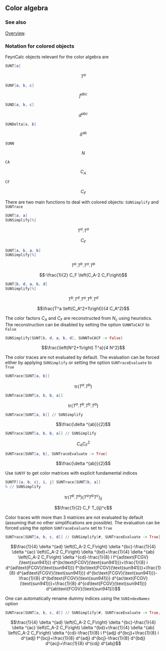 ## Color algebra

### See also

[Overview](Extra/FeynCalc.md).

### Notation for colored objects

FeynCalc objects relevant for the color algebra are

```mathematica
SUNT[a]
```

$$T^a$$

```mathematica
SUNF[a, b, c]
```

$$f^{abc}$$

```mathematica
SUND[a, b, c]
```

$$d^{abc}$$

```mathematica
SUNDelta[a, b]
```

$$\delta ^{ab}$$

```mathematica
SUNN
```

$$N$$

```mathematica
CA
```

$$C_A$$

```mathematica
CF
```

$$C_F$$

There are two main functions to deal with colored objects: `SUNSimplify` and `SUNTrace`

```mathematica
SUNT[a, a]
SUNSimplify[%]
```

$$T^a.T^a$$

$$C_F$$

```mathematica
SUNT[a, b, a, b]
SUNSimplify[%]
```

$$T^a.T^b.T^a.T^b$$

$$-\frac{1}{2} C_F \left(C_A-2 C_F\right)$$

```mathematica
SUNT[b, d, a, b, d]
SUNSimplify[%]
```

$$T^b.T^d.T^a.T^b.T^d$$

$$\frac{T^a \left(C_A^2+1\right)}{4 C_A^2}$$

The color factors $C_A$ and $C_F$ are reconstructed from $N_c$ using heuristics. The reconstruction can be disabled by setting the option `SUNNToCACF` to `False`

```mathematica
SUNSimplify[SUNT[b, d, a, b, d], SUNNToCACF -> False]
```

$$\frac{\left(N^2+1\right) T^a}{4 N^2}$$

The color traces are not evaluated by default. The evaluation can be forced either by applying `SUNSimplify` or setting the option `SUNTraceEvaluate` to `True`

```mathematica
SUNTrace[SUNT[a, b]]
```

$$\text{tr}\left(T^a.T^b\right)$$

```mathematica
SUNTrace[SUNT[a, b, b, a]]
```

$$\text{tr}\left(T^a.T^b.T^b.T^a\right)$$

```mathematica
SUNTrace[SUNT[a, b]] // SUNSimplify
```

$$\frac{\delta ^{ab}}{2}$$

```mathematica
SUNTrace[SUNT[a, b, b, a]] // SUNSimplify
```

$$C_A C_F^2$$

```mathematica
SUNTrace[SUNT[a, b], SUNTraceEvaluate -> True]
```

$$\frac{\delta ^{ab}}{2}$$

Use `SUNTF` to get color matrices with explicit fundamental indices

```mathematica
SUNTF[{a, b, c}, i, j] SUNTrace[SUNT[b, a]]
% // SUNSimplify
```

$$\text{tr}\left(T^b.T^a\right) \left(T^aT^bT^c\right){}_{ij}$$

$$\frac{1}{2} C_F T_{ij}^c$$

Color traces with more than 3 matrices are not evaluated by default (assuming that no other simplifications are possible). The evaluation can be forced using the option `SUNTraceEvaluate` set to `True`

```mathematica
SUNTrace[SUNT[a, b, c, d]] // SUNSimplify[#, SUNTraceEvaluate -> True] &
```

$$\frac{1}{4} \delta ^{ad} \left(C_A-2 C_F\right) \delta ^{bc}-\frac{1}{4} \delta ^{ac} \left(C_A-2 C_F\right) \delta ^{bd}+\frac{1}{4} \delta ^{ab} \left(C_A-2 C_F\right) \delta ^{cd}-\frac{1}{8} i f^{ad\text{FCGV}(\text{sun941})} d^{bc\text{FCGV}(\text{sun941})}+\frac{1}{8} i d^{ad\text{FCGV}(\text{sun941})} f^{bc\text{FCGV}(\text{sun941})}+\frac{1}{8} d^{ad\text{FCGV}(\text{sun941})} d^{bc\text{FCGV}(\text{sun941})}-\frac{1}{8} d^{bd\text{FCGV}(\text{sun941})} d^{ac\text{FCGV}(\text{sun941})}+\frac{1}{8} d^{cd\text{FCGV}(\text{sun941})} d^{ab\text{FCGV}(\text{sun941})}$$

One can automatically rename dummy indices using the `SUNIndexNames` option

```mathematica
SUNTrace[SUNT[a, b, c, d]] // SUNSimplify[#, SUNTraceEvaluate -> True, SUNIndexNames -> {j}] &
```

$$\frac{1}{4} \delta ^{ad} \left(C_A-2 C_F\right) \delta ^{bc}-\frac{1}{4} \delta ^{ac} \left(C_A-2 C_F\right) \delta ^{bd}+\frac{1}{4} \delta ^{ab} \left(C_A-2 C_F\right) \delta ^{cd}-\frac{1}{8} i f^{adj} d^{bcj}+\frac{1}{8} i d^{adj} f^{bcj}+\frac{1}{8} d^{adj} d^{bcj}-\frac{1}{8} d^{bdj} d^{acj}+\frac{1}{8} d^{cdj} d^{abj}$$
